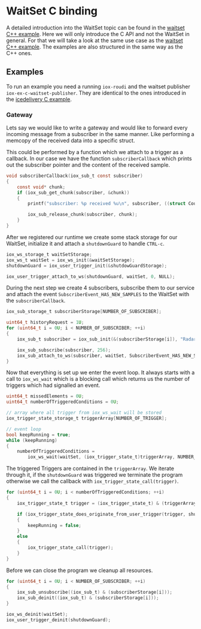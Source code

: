 # WaitSet C binding

A detailed introduction into the WaitSet topic can be found in the 
[waitset C++ example](../waitset). Here we will only introduce the C API and
not the WaitSet in general. For that we will take a look at the same use case
as the [waitset C++ example](../waitset). The examples are also structured 
in the same way as the C++ ones.

## Examples

To run an example you need a running `iox-roudi` and the waitset publisher
`iox-ex-c-waitset-publisher`. They are identical to the ones introduced
in the [icedelivery C example](../icedelivery_on_c).

### Gateway
Lets say we would like to write a gateway and would like to forward every 
incoming message from a subscriber in the same manner. Like performing a 
memcopy of the received data into a specific struct.

This could be performed by a function which we attach to a trigger as a
callback. In our case we have the function `subscriberCallback` which 
prints out the subscriber pointer and the content of the received sample.
```c
void subscriberCallback(iox_sub_t const subscriber)
{
    const void* chunk;
    if (iox_sub_get_chunk(subscriber, &chunk))
    {
        printf("subscriber: %p received %u\n", subscriber, ((struct CounterTopic*)chunk)->counter);

        iox_sub_release_chunk(subscriber, chunk);
    }
}
```

After we registered our runtime we create some stack storage for our WaitSet,
initialize it and attach a `shutdownGuard` to handle `CTRL-c`.
```c
iox_ws_storage_t waitSetStorage;
iox_ws_t waitSet = iox_ws_init(&waitSetStorage);
shutdownGuard = iox_user_trigger_init(&shutdowGuardStorage);

iox_user_trigger_attach_to_ws(shutdownGuard, waitSet, 0, NULL);
```

During the next step we create 4 subscribers, subscribe them to our service
and attach the event `SubscriberEvent_HAS_NEW_SAMPLES` to the WaitSet with
the `subscriberCallback`.
```c
iox_sub_storage_t subscriberStorage[NUMBER_OF_SUBSCRIBER];

uint64_t historyRequest = 1U;
for (uint64_t i = 0U; i < NUMBER_OF_SUBSCRIBER; ++i)
{
    iox_sub_t subscriber = iox_sub_init(&(subscriberStorage[i]), "Radar", "FrontLeft", "Counter", historyRequest);

    iox_sub_subscribe(subscriber, 256);
    iox_sub_attach_to_ws(subscriber, waitSet, SubscriberEvent_HAS_NEW_SAMPLES, 1, subscriberCallback);
}
```

Now that everything is set up we enter the event loop. It always starts with
a call to `iox_ws_wait` which is a blocking call which returns us the number
of triggers which had signalled an event.
```c
uint64_t missedElements = 0U;
uint64_t numberOfTriggeredConditions = 0U;

// array where all trigger from iox_ws_wait will be stored
iox_trigger_state_storage_t triggerArray[NUMBER_OF_TRIGGER];

// event loop
bool keepRunning = true;
while (keepRunning)
{
    numberOfTriggeredConditions =
        iox_ws_wait(waitSet, (iox_trigger_state_t)triggerArray, NUMBER_OF_TRIGGER, &missedElements);
```

The triggered Triggers are contained in the `triggerArray`. We iterate through
it, if the `shutdownGuard` was triggered we terminate the program otherwise
we call the callback with `iox_trigger_state_call(trigger)`.
```c
for (uint64_t i = 0U; i < numberOfTriggeredConditions; ++i)
{
    iox_trigger_state_t trigger = (iox_trigger_state_t) & (triggerArray[i]);

    if (iox_trigger_state_does_originate_from_user_trigger(trigger, shutdownGuard))
    {
        keepRunning = false;
    }
    else
    {
        iox_trigger_state_call(trigger);
    }
}
```

Before we can close the program we cleanup all resources.
```c
for (uint64_t i = 0U; i < NUMBER_OF_SUBSCRIBER; ++i)
{
    iox_sub_unsubscribe((iox_sub_t) & (subscriberStorage[i]));
    iox_sub_deinit((iox_sub_t) & (subscriberStorage[i]));
}

iox_ws_deinit(waitSet);
iox_user_trigger_deinit(shutdownGuard);
```